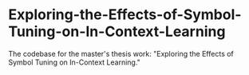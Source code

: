 # Exploring-the-Effects-of-Symbol-Tuning-on-In-Context-Learning
The codebase for the master's thesis work: "Exploring the Effects of Symbol Tuning on In-Context Learning."
